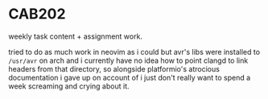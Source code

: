 # CAB202

weekly task content + assignment work.

tried to do as much work in neovim as i could but avr's libs were installed to `/usr/avr` on arch and i currently have no idea how to point clangd to 
link headers from that directory, so alongside platformio's atrocious documentation i gave up on account of i just don't really want to spend a week screaming and crying about it.
